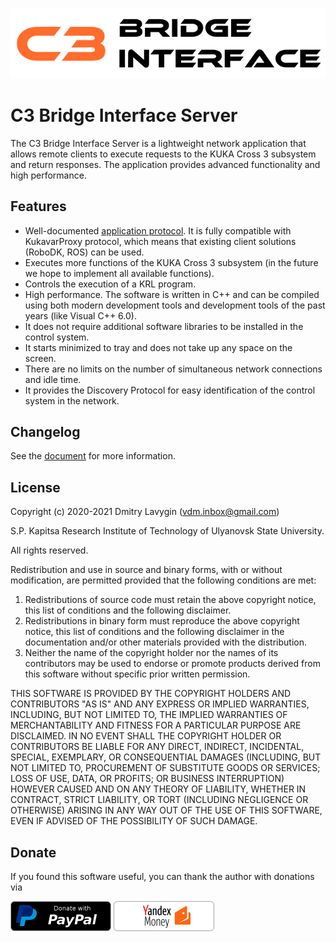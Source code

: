 ![C3 Bridge Interface](https://github.com/ulsu-tech/c3bridge-server/raw/master/artwork/logo.png)
# C3 Bridge Interface Server
The C3 Bridge Interface Server is a lightweight network application that allows remote clients to execute requests to the KUKA Cross 3 subsystem and return responses. The application provides advanced functionality and high performance.

## Features
* Well-documented [application protocol](https://github.com/ulsu-tech/c3bridge-server/raw/master/documents/C3%20Bridge%20Interface%20Protocol%201.3.pdf). It is fully compatible with KukavarProxy protocol, which means that existing client solutions (RoboDK, ROS) can be used.
* Executes more functions of the KUKA Cross 3 subsystem (in the future we hope to implement all available functions).
* Controls the execution of a KRL program.
* High performance. The software is written in C++ and can be compiled using both modern development tools and development tools of the past years (like Visual C++ 6.0).
* It does not require additional software libraries to be installed in the control system.
* It starts minimized to tray and does not take up any space on the screen.
* There are no limits on the number of simultaneous network connections and idle time.
* It provides the Discovery Protocol for easy identification of the control system in the network.

## Changelog
See the [document](CHANGELOG.md) for more information.

## License
Copyright (c) 2020-2021 Dmitry Lavygin (vdm.inbox@gmail.com)

S.P. Kapitsa Research Institute of Technology of Ulyanovsk State University.

All rights reserved.


Redistribution and use in source and binary forms, with or without modification, are permitted provided that the following conditions are met:
1. Redistributions of source code must retain the above copyright notice, this list of conditions and the following disclaimer.
2. Redistributions in binary form must reproduce the above copyright notice, this list of conditions and the following disclaimer in the documentation and/or other materials provided with the distribution.
3. Neither the name of the copyright holder nor the names of its contributors may be used to endorse or promote products derived from this software without specific prior written permission.

THIS SOFTWARE IS PROVIDED BY THE COPYRIGHT HOLDERS AND CONTRIBUTORS "AS IS" AND ANY EXPRESS OR IMPLIED WARRANTIES, INCLUDING, BUT NOT LIMITED TO, THE IMPLIED WARRANTIES OF MERCHANTABILITY AND FITNESS FOR A PARTICULAR PURPOSE ARE DISCLAIMED.
IN NO EVENT SHALL THE COPYRIGHT HOLDER OR CONTRIBUTORS BE LIABLE FOR ANY DIRECT, INDIRECT, INCIDENTAL, SPECIAL, EXEMPLARY, OR CONSEQUENTIAL DAMAGES (INCLUDING, BUT NOT
LIMITED TO, PROCUREMENT OF SUBSTITUTE GOODS OR SERVICES; LOSS OF USE, DATA, OR PROFITS; OR BUSINESS INTERRUPTION) HOWEVER CAUSED AND ON ANY THEORY OF LIABILITY, WHETHER IN CONTRACT, STRICT LIABILITY, OR TORT (INCLUDING NEGLIGENCE OR OTHERWISE) ARISING IN ANY WAY OUT OF THE USE OF THIS SOFTWARE, EVEN IF ADVISED OF THE POSSIBILITY OF SUCH DAMAGE.

## Donate
If you found this software useful, you can thank the author with donations via

[![PayPal](https://github.com/ulsu-tech/c3bridge-server/raw/master/artwork/donate.png)](https://www.paypal.com/cgi-bin/webscr?cmd=_donations&business=vdm.inbox@gmail.com&lc=EN&item_name=C3BridgeInterface&no_note=0&currency_code=USD&bn=PP-DonationsBF:btn_donateCC_LG.gif:NonHosted) [![Yandex.Money](https://github.com/ulsu-tech/c3bridge-server/raw/master/artwork/donate_yandex.png)](https://money.yandex.ru/to/4100111653323774)
